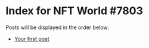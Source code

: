 # Index for NFT World #7803
Posts will be displayed in the order below:

- [Your first post](./001-first.md)

